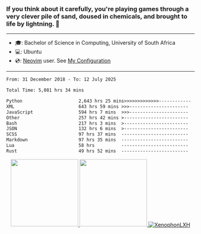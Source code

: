 ### If you think about it carefully, you're playing games through a very clever pile of sand, doused in chemicals, and brought to life by lightning.  👋

-------------------------------------------------------------------------------------------------------

- 🎓: Bachelor of Science in Computing, University of South Africa
- 💻: Ubuntu
- 💿: [Neovim](https://github.com/neovim/neovim) user. See [My Configuration](https://github.com/XenophonLXH/xenovim)

-------------------------------------------------------------------------------------------------------

<!--START_SECTION:waka-->

```txt
From: 31 December 2018 - To: 12 July 2025

Total Time: 5,081 hrs 34 mins

Python                     2,643 hrs 25 mins>>>>>>>>>>>>>------------   52.02 %
XML                        643 hrs 59 mins >>>----------------------   12.67 %
JavaScript                 594 hrs 7 mins  >>>----------------------   11.69 %
Other                      257 hrs 42 mins >------------------------   05.07 %
Bash                       217 hrs 3 mins  >------------------------   04.27 %
JSON                       132 hrs 6 mins  >------------------------   02.60 %
SCSS                       97 hrs 37 mins  -------------------------   01.92 %
Markdown                   97 hrs 35 mins  -------------------------   01.92 %
Lua                        58 hrs          -------------------------   01.14 %
Rust                       49 hrs 52 mins  -------------------------   00.98 %
```

<!--END_SECTION:waka-->


<p align="center">
    <a href="https://github.com/XenophonLXH">
        <img height="180em" src="https://github-readme-stats-eight-theta.vercel.app/api?username=XenophonLXH&show_icons=true&theme=algolia&include_all_commits=true&count_private=true"/>
        <img height="180em" src="https://github-readme-stats-eight-theta.vercel.app/api/top-langs/?username=XenophonLXH&layout=compact&langs_count=8&theme=algolia"/>
        <img align="center" src="https://github-readme-streak-stats.herokuapp.com/?user=XenophonLXH&theme=algolia" alt="XenophonLXH" />
    </a>
</p>

